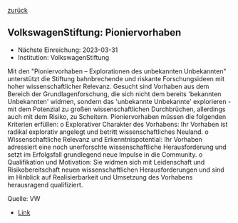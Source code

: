 [zurück](/funding/)

## VolkswagenStiftung: Pioniervorhaben

* Nächste Einreichung: 2023-03-31
* Institution: VolkswagenStiftung

Mit den "Pioniervorhaben – Explorationen des unbekannten Unbekannten" unterstützt die Stiftung bahnbrechende und riskante Forschungsideen mit hoher wissenschaftlicher Relevanz. Gesucht sind Vorhaben aus dem Bereich der Grundlagenforschung, die sich nicht dem bereits 'bekannten Unbekannten' widmen, sondern das 'unbekannte Unbekannte' explorieren - mit dem Potenzial zu großen wissenschaftlichen Durchbrüchen, allerdings auch mit dem Risiko, zu Scheitern. Pioniervorhaben müssen die folgenden Kriterien erfüllen:
o Explorativer Charakter des Vorhabens: Ihr Vorhaben ist radikal explorativ angelegt und betritt wissenschaftliches Neuland.
o Wissenschaftliche Relevanz und Erkenntnispotential: Ihr Vorhaben adressiert eine noch unerforschte wissenschaftliche Herausforderung und setzt im Erfolgsfall grundlegend neue Impulse in die Community.
o Qualifikation und Motivation: Sie widmen sich mit Leidenschaft und Risikobereitschaft neuen wissenschaftlichen Herausforderungen und sind im Hinblick auf Realisierbarkeit und Umsetzung des Vorhabens herausragend qualifiziert.

Quelle: VW

* [Link](https://www.volkswagenstiftung.de/unsere-foerderung/unser-foerderangebot-im-ueberblick/pioniervorhaben-explorationen-des-unbekannten-unbekannten)